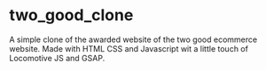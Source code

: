 # two_good_clone
A simple clone of the awarded website of the two good ecommerce website.
Made with HTML CSS and Javascript wit a little touch of Locomotive JS and GSAP.
